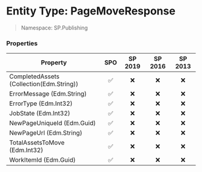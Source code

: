 # Entity Type: PageMoveResponse

> Namespace: SP.Publishing

### Properties

Property | SPO | SP 2019 | SP 2016 | SP 2013
----------|:---:|:-------:|:-------:|:-------:
CompletedAssets (Collection(Edm.String)) | ✅ | ❌ | ❌ | ❌
ErrorMessage (Edm.String) | ✅ | ❌ | ❌ | ❌
ErrorType (Edm.Int32) | ✅ | ❌ | ❌ | ❌
JobState (Edm.Int32) | ✅ | ❌ | ❌ | ❌
NewPageUniqueId (Edm.Guid) | ✅ | ❌ | ❌ | ❌
NewPageUrl (Edm.String) | ✅ | ❌ | ❌ | ❌
TotalAssetsToMove (Edm.Int32) | ✅ | ❌ | ❌ | ❌
WorkItemId (Edm.Guid) | ✅ | ❌ | ❌ | ❌